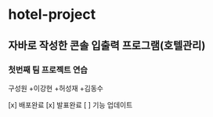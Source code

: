 # hotel-project
## 자바로 작성한 콘솔 입출력 프로그램(호텔관리)
### 첫번째 팀 프로젝트 연습
구성원
+이강현
+허성재
+김동수

[x] 배포완료
[x] 발표완료
[ ] 기능 업데이트
